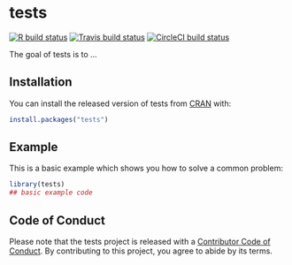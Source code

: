 
# tests

<!-- badges: start -->
[![R build status](https://github.com/benmarwick/tests/workflows/R-CMD-check/badge.svg)](https://github.com/benmarwick/tests/actions)
[![Travis build status](https://travis-ci.org/benmarwick/tests.svg?branch=master)](https://travis-ci.org/benmarwick/tests)
[![CircleCI build status](https://circleci.com/gh/benmarwick/tests.svg?style=svg)](https://circleci.com/gh/benmarwick/tests)
<!-- badges: end -->

The goal of tests is to ...

## Installation

You can install the released version of tests from [CRAN](https://CRAN.R-project.org) with:

``` r
install.packages("tests")
```

## Example

This is a basic example which shows you how to solve a common problem:

``` r
library(tests)
## basic example code
```

## Code of Conduct

Please note that the tests project is released with a [Contributor Code of Conduct](https://contributor-covenant.org/version/2/0/CODE_OF_CONDUCT.html). By contributing to this project, you agree to abide by its terms.


